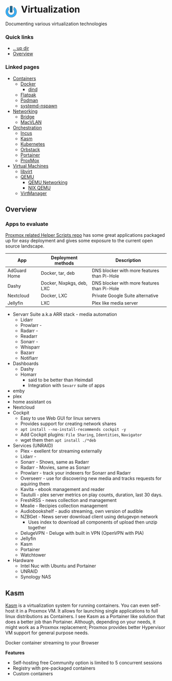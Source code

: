 # Virtualization <img style="margin: 6px 13px 0px 0px" align="left" src="../data/images/logo_36x36.png" />
Documenting various virtualization technologies

### Quick links
- [.. up dir](../README.md)
- [Overview](#overview)

### Linked pages
- [Containers](containers/README.md)
  - [Docker](containers/docker/README.md)
    - [dind](containers/docker/dind/README.md)
  - [Flatpak](containers/flatpak/README.md)
  - [Podman](containers/podman/README.md)
  - [systemd-nspawn](containers/systemd-nspawn/README.md)
- [Networking](networking/README.md)
  - [Bridge](networking/bridge/README.md)
  - [MacVLAN](networking/macvlan/README.md)
- [Orchestration](orchestration/README.md)
  - [Incus](orchestration/incus/README.md)
  - [Kasm](orchestration/kasm/README.md)
  - [Kubernetes](orchestration/kubernetes/README.md)
  - [Orbstack](orchestration/orbstack/README.md)
  - [Portainer](orchestration/portainer/README.md)
  - [ProxMox](orchestration/proxmox/README.md)
- [Virtual Machines](virtual_machines/README.md)
  - [libvirt](virtual_machines/libvirt/README.md)
  - [QEMU](virtual_machines/qemu/README.md)
    - [QEMU Networking](virtual_machines/qemu/qemu_networking/README.md)
    - [NIX QEMU](virtual_machines/qemu/nix_qemu/README.md)
  - [VirtManager](virtual_machines/virt_manager/README.md)

## Overview

### Apps to evaluate
[Proxmox related Helper Scripts repo](https://community-scripts.github.io/ProxmoxVE/scripts) has some 
great applications packaged up for easy deployment and gives some exposure to the current open source 
landscape.

| App           | Deployment methods        | Description
| ------------- | ------------------------- | ----------------------------------------------------
| AdGuard Home  | Docker, tar, deb          | DNS blocker with more features than Pi-Hole
| Dashy         | Docker, Nixpkgs, deb, LXC | DNS blocker with more features than Pi-Hole
| Nextcloud     | Docker, LXC               | Private Google Suite alternative
| Jellyfin      | LXC               | Plex like media server

* Servarr Suite a.k.a ARR stack - media automation
  * Lidarr
  * Prowlarr - 
  * Radarr - 
  * Readarr
  * Sonarr - 
  * Whisparr
  * Bazarr
  * Notifiarr
* Dashboards
  * Dashy
  * Homarr
    * said to be better than Heimdall
    * Integration with `Sevarr` suite of apps
* emby
* plex
* home assistant os
* Nextcloud
* Cockpit
  * Easy to use Web GUI for linux servers
  * Provides support for creating network shares
  * `apt install --no-install-recommends cockpit -y`
  * Add Cockpit plugins: `File Sharing`, `Identities`, `Navigator`
  * wget them then `apt install ./*deb`
* Services (UNRAID)
  * Plex - exellent for streaming externally
  * Lidarr - 
  * Sonarr - Shows, same as Radarr
  * Radarr - Movies, same as Sonarr
  * Prowlarr - track your indexers for Sonarr and Radarr
  * Overseerr - use for discovering new media and tracks requests for aquiring them
  * Kavita - ebook management and reader
  * Tautulli - plex server metrics on play counts, duration, last 30 days.
  * FreshRSS - news collection and management
  * Mealie - Recipies collection management
  * Audiobookshelf - audio streaming, own version of audible
  * NZBGet - News server download client using delugevpn network
    * Uses index to download all components of upload then unzip together
  * DelugeVPN - Deluge with built in VPN (OpenVPN with PIA)
  * Jellyfin
  * Kasm
  * Portainer
  * Watchtower
* Hardware
  * Intel Nuc with Ubuntu and Portainer
  * UNRAID
  * Synology NAS

## Kasm
[Kasm](https://www.kasmweb.com/) is a virtualization system for running containers. You can even 
self-host it in a Proxmox VM. It allows for launching single applications to full linux distributions 
as Containers. I see Kasm as a Portainer like solution that does a better job than Portainer. 
Although, depending on your needs, it might work as a Proxmox replacement; Proxmox provides better 
Hypervisor VM support for general purpose needs.

Docker container streaming to your Browser

**Features**
* Self-hosting free Community option is limited to 5 concurrent sessions
* Registry with pre-packaged containers
* Custom containers

### 

<!-- 
vim: ts=2:sw=2:sts=2
-->
